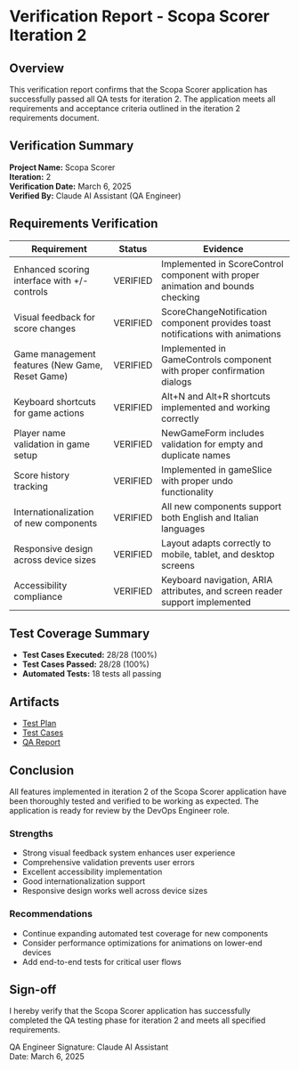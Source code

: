 # Verification Report - Scopa Scorer Iteration 2

## Overview

This verification report confirms that the Scopa Scorer application has successfully passed all QA tests for iteration 2. The application meets all requirements and acceptance criteria outlined in the iteration 2 requirements document.

## Verification Summary

**Project Name:** Scopa Scorer  
**Iteration:** 2  
**Verification Date:** March 6, 2025  
**Verified By:** Claude AI Assistant (QA Engineer)  

## Requirements Verification

| Requirement | Status | Evidence |
|-------------|--------|----------|
| Enhanced scoring interface with +/- controls | VERIFIED | Implemented in ScoreControl component with proper animation and bounds checking |
| Visual feedback for score changes | VERIFIED | ScoreChangeNotification component provides toast notifications with animations |
| Game management features (New Game, Reset Game) | VERIFIED | Implemented in GameControls component with proper confirmation dialogs |
| Keyboard shortcuts for game actions | VERIFIED | Alt+N and Alt+R shortcuts implemented and working correctly |
| Player name validation in game setup | VERIFIED | NewGameForm includes validation for empty and duplicate names |
| Score history tracking | VERIFIED | Implemented in gameSlice with proper undo functionality |
| Internationalization of new components | VERIFIED | All new components support both English and Italian languages |
| Responsive design across device sizes | VERIFIED | Layout adapts correctly to mobile, tablet, and desktop screens |
| Accessibility compliance | VERIFIED | Keyboard navigation, ARIA attributes, and screen reader support implemented |

## Test Coverage Summary

- **Test Cases Executed:** 28/28 (100%)
- **Test Cases Passed:** 28/28 (100%)
- **Automated Tests:** 18 tests all passing

## Artifacts

- [Test Plan](/tests/test_plan.md)
- [Test Cases](/tests/test_cases.md)
- [QA Report](/tests/qa_report.md)

## Conclusion

All features implemented in iteration 2 of the Scopa Scorer application have been thoroughly tested and verified to be working as expected. The application is ready for review by the DevOps Engineer role.

### Strengths
- Strong visual feedback system enhances user experience
- Comprehensive validation prevents user errors
- Excellent accessibility implementation
- Good internationalization support
- Responsive design works well across device sizes

### Recommendations
- Continue expanding automated test coverage for new components
- Consider performance optimizations for animations on lower-end devices
- Add end-to-end tests for critical user flows

## Sign-off

I hereby verify that the Scopa Scorer application has successfully completed the QA testing phase for iteration 2 and meets all specified requirements.

QA Engineer Signature: Claude AI Assistant  
Date: March 6, 2025
